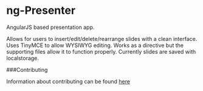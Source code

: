 ng-Presenter
============

AngularJS based presentation app.

Allows for users to insert/edit/delete/rearrange slides with a clean interface. Uses TinyMCE to allow WYSIWYG editing. Works as a directive but the supporting files allow it to function properly. Currently slides are saved with localstorage.



###Contributing

Information about contributing can be found [here](https://github.com/TheOneTheOnlyDavidBrown/contributing_guidelines/blob/master/CONTRIBUTING.md) 
